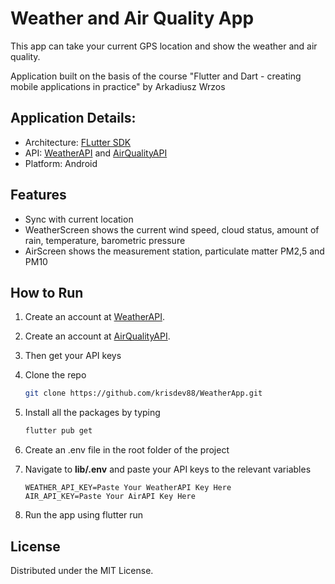 # Weather and Air Quality App
This app can take your current GPS location and show the weather and air quality.

Application built on the basis of the course "Flutter and Dart - creating mobile applications in practice" by Arkadiusz Wrzos

## Application Details:

- Architecture: [FLutter SDK](https://docs.flutter.dev/)
- API: [WeatherAPI](https://openweathermap.org/) and [AirQualityAPI](https://aqicn.org/api/)
- Platform: Android

## Features
- Sync with current location
- WeatherScreen shows the current wind speed, cloud status, amount of rain, temperature, barometric pressure
- AirScreen shows the measurement station, particulate matter PM2,5 and PM10

## How to Run

1. Create an account at [WeatherAPI](https://www.weatherapi.com).
2. Create an account at [AirQualityAPI](https://aqicn.org/api/).
3. Then get your API keys
4. Clone the repo
   ```sh
   git clone https://github.com/krisdev88/WeatherApp.git
   ```
5. Install all the packages by typing
   ```sh
   flutter pub get
   ```
6. Create an .env file in the root folder of the project

7. Navigate to **lib/.env** and paste your API keys to the relevant variables
   ```
   WEATHER_API_KEY=Paste Your WeatherAPI Key Here
   AIR_API_KEY=Paste Your AirAPI Key Here
   ```
8. Run the app using flutter run

## License

Distributed under the MIT License.
